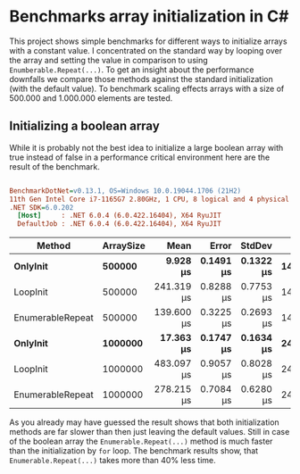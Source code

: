 # Benchmarks array initialization in C#
This project shows simple benchmarks for different ways to initialize arrays with a constant value. I concentrated on the standard way by looping over the array and setting the value in comparison to using `Enumberable.Repeat(...)`. To get an insight about the performance downfalls we compare those methods against the standard initialization (with the default value). To benchmark scaling effects arrays with a size of 500.000 and 1.000.000 elements are tested.

## Initializing a boolean array
While it is probably not the best idea to initialize a large boolean array with true instead of false in a performance critical environment here are the result of the benchmark.

``` ini

BenchmarkDotNet=v0.13.1, OS=Windows 10.0.19044.1706 (21H2)
11th Gen Intel Core i7-1165G7 2.80GHz, 1 CPU, 8 logical and 4 physical cores
.NET SDK=6.0.202
  [Host]     : .NET 6.0.4 (6.0.422.16404), X64 RyuJIT
  DefaultJob : .NET 6.0.4 (6.0.422.16404), X64 RyuJIT


```
|           Method | ArraySize |       Mean |     Error |    StdDev |    Gen 0 |    Gen 1 |    Gen 2 | Allocated |
|----------------- |---------- |-----------:|----------:|----------:|---------:|---------:|---------:|----------:|
|         **OnlyInit** |    **500000** |   **9.928 μs** | **0.1491 μs** | **0.1322 μs** | **142.8528** | **142.8528** | **142.8528** |    **488 KB** |
|         LoopInit |    500000 | 241.319 μs | 0.8288 μs | 0.7753 μs | 142.8223 | 142.8223 | 142.8223 |    488 KB |
| EnumerableRepeat |    500000 | 139.600 μs | 0.3225 μs | 0.2693 μs | 142.8223 | 142.8223 | 142.8223 |    488 KB |
|         **OnlyInit** |   **1000000** |  **17.363 μs** | **0.1747 μs** | **0.1634 μs** | **249.9695** | **249.9695** | **249.9695** |    **977 KB** |
|         LoopInit |   1000000 | 483.097 μs | 0.9057 μs | 0.8028 μs | 249.5117 | 249.5117 | 249.5117 |    977 KB |
| EnumerableRepeat |   1000000 | 278.215 μs | 0.7084 μs | 0.6280 μs | 249.5117 | 249.5117 | 249.5117 |    977 KB |

As you already may have guessed the result shows that both initialization methods are far slower than then just leaving the default values. Still in case of the boolean array the  `Enumerable.Repeat(...)` method is much faster than the initialization by `for` loop. The benchmark results show, that `Enumerable.Repeat(...)` takes more than 40% less time. 
